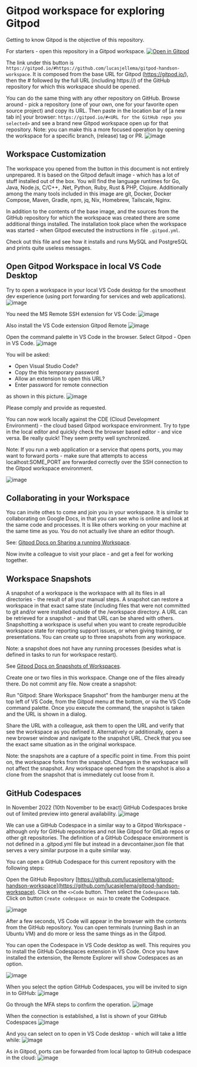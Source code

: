 # Gitpod workspace for exploring Gitpod

Getting to know Gitpod is the objective of this repository. 

For starters - open this repository in a Gitpod workspace.
[![Open in Gitpod](https://gitpod.io/button/open-in-gitpod.svg)](https://gitpod.io/#https://github.com/lucasjellema/gitpod-handson-workspace)

The link under this button is `https://gitpod.io/#https://github.com/lucasjellema/gitpod-handson-workspace`. It is composed from the base URL for Gitpod (https://gitpod.io/), then the # followed by the full URL (including https://) of the GitHub repository for which this workspace should be opened.

You can do the same thing with any other repository on GitHub. Browse around - pick a repository (one of your own, one for your favorite open source project) and copy its URL. Then paste in the location bar of [a new tab in] your browser: `https://gitpod.io/#<URL for the GitHub repo you selected>` and see a brand new Gitpod workspace open up for that repository. Note: you can make this a more focused operation by opening the workspace for a specific branch, (release) tag or PR.
![image](https://user-images.githubusercontent.com/1296324/202258047-23155a52-6b8c-4fd7-9c34-425f68328a2f.png)


## Workspace Customization
The workspace you opened from the button in this document is not entirely unprepared. It is based on the Gitpod default image - which has a lot of stuff installed out of the box. You will find the language runtimes for Go, Java, Node.js, C/C++, .Net, Python, Ruby, Rust & PHP, Clojure. Additionally among the many tools included in this image are git, Docker, Docker Compose, Maven, Gradle, npm, jq, Nix, Homebrew, Tailscale, Nginx. 

In addition to the contents of the base image, and the sources from the GitHub repository for which the workspace was created there are some additional things installed. The installation took place when the workspace was started - when Gitpod executed the instructions in file `.gitpod.yml`. 

Check out this file and see how it installs and runs MySQL and PostgreSQL and prints quite useless messages.

## Open Gitpod Workspace in local VS Code Desktop

Try to open a workspace in your local VS Code desktop for the smoothest dev experience (using port forwarding for services and web applications). 
![image](https://user-images.githubusercontent.com/1296324/202265821-1faa9cc3-21fa-4cc2-8add-163ec5b83e9b.png)

You need the MS Remote SSH extension for VS Code:
![image](https://user-images.githubusercontent.com/1296324/202265701-ffe9492d-ff60-40e7-96c5-203d1ecedb70.png)

Also install the VS Code extension Gitpod Remote
![image](https://user-images.githubusercontent.com/1296324/202265866-5ac13ef4-3db9-4f2f-9c42-ca6ab900dcc6.png)

Open the command palette in VS Code in the browser. Select Gitpod - Open in VS Code.
![image](https://user-images.githubusercontent.com/1296324/202265911-37a26892-3d50-4258-95bc-d8cfc18d537c.png)

You will be asked:
* Open Visual Studio Code?
* Copy the this temporary password
* Allow an extension to open this URL?
* Enter password for remote connection

as shown in this picture.
![image](https://user-images.githubusercontent.com/1296324/202266010-244eeff3-1a53-4d4d-a997-64eb159f8c0a.png)

Please comply and provide as requested.

You can now work locally against the CDE (Cloud Development Environment) - the cloud based Gitpod workspace environment. Try to type in the local editor and quickly check the browser based editor - and vice versa. Be really quick! They seem pretty well synchronized.

Note: If you run a web application or a service that opens ports, you may want to forward ports - make sure that attempts to access localhost:SOME_PORT are forwarded correctly over the SSH connection to the Gitpod workspace environment.

![image](https://user-images.githubusercontent.com/1296324/202266756-39b4b3cb-dbd8-4b9e-b4ee-a8e8450a29d6.png)


## Collaborating in your Workspace

You can invite othes to come and join you in your workspace. It is similar to collaborating on Google Docs, in that you can see who is online and look at the same code and processes. It is like others working on your machine at the same time as you. You do not actually live share an editor though. 

See: [Gitpod Docs on Sharing a running Workspace](https://www.gitpod.io/docs/configure/workspaces/collaboration#sharing-running-workspaces).

Now invite a colleague to visit your place - and get a feel for working together.

## Workspace Snapshots

A snapshot of a workspace is the workspace with all its files in all directories - the result of all your manual steps. A snapshot can restore a workspace in that exact same state (including files that were not committed to git and/or were installed outside of the /workspace directory. A URL can be retrieved for a snapshot - and that URL can be shared with others. Snapshotting a workspace is useful when you want to create reproducible workspace state for reporting support issues, or when giving training, or presentations. You can create up to three snapshots from any workspace.

Note: a snapshot does not have any running processes (besides what is defined in tasks to run for workspace restart).

See [Gitpod Docs on Snapshots of Workspaces](https://www.gitpod.io/docs/configure/workspaces/collaboration#sharing-snapshots).

Create one or two files in this workspace. Change one of the files already there. Do not commit any file. Now create a snapshot:

Run "Gitpod: Share Workspace Snapshot" from the hamburger menu at the top left of VS Code, from the Gitpod menu at the bottom, or via the VS Code command palette. Once you execute the command, the snapshot is taken and the URL is shown in a dialog.

Share the URL with a colleague, ask them to open the URL and verify that see the workspace as you defined it. Alternatively or additionally, open a new browser window and navigate to the snapshot URL. Check that you see the exact same situation as in the original workspace.

Note: the snapshots are a capture of a specific point in time. From this point on, the workspace forks from the snapshot. Changes in the workspace will not affect the snapshot. Any workspace opened from the snapshot is also a clone from the snapshot that is immediately cut loose from it.


## GitHub Codespaces
In November 2022 (10th November to be exact) GitHub Codespaces broke out of limited preview into general availability. 
![image](https://user-images.githubusercontent.com/1296324/202263296-16d750fb-be12-46b0-ae57-a2a1a5aae7a2.png)

We can use a GitHub Codespace in a similar way to a Gitpod Workspace - although only for GitHub repositories and not like Gitpod for GitLab repos or other git repositories. The definition of a GitHub Codespace environment is not defined in a .gitpod.yml file but instead in a devcontainer.json file that serves a very similar purpose in a quite similar way.

You can open a GitHub Codespace for this current repository with the following steps:

Open the GitHub Repository [https://github.com/lucasjellema/gitpod-handson-workspace](https://github.com/lucasjellema/gitpod-handson-workspace). Click on the `<>Code` button. Then select the `Codespaces` tab. Click on button `Create codespace on main` to create the Codespace.   

![image](https://user-images.githubusercontent.com/1296324/202264071-c023d0a8-2f91-48f8-8998-c713ed41c6e9.png)

After a few seconds, VS Code will appear in the browser with the contents from the GitHub repository. You can open terminals (running Bash in an Ubuntu VM) and do more or less the same things as in the Gitpod.

You can open the Codespace in VS Code desktop as well. This requires you to install the GitHub Codespaces extension in VS Code. Once you have installed the extension, the Remote Explorer will show Codespaces as an option.

![image](https://user-images.githubusercontent.com/1296324/202265029-93737dfb-f0bf-4244-9c59-710962fa00aa.png)

When you select the option GitHub Codespaces, you will be invited to sign in to GitHub:
![image](https://user-images.githubusercontent.com/1296324/202265133-2020c4f8-33ab-4e19-a210-c284c1678d4f.png)

Go through the MFA steps to confirm the operation. 
![image](https://user-images.githubusercontent.com/1296324/202265242-e3bfdb28-1d90-48b6-a7c8-27991360ae2e.png)

When the connection is established, a list is shown of your GitHub Codespaces 
![image](https://user-images.githubusercontent.com/1296324/202265322-d47868b1-641b-4e13-8bfb-797af2f2d2c9.png)

And you can select on to open in VS Code desktop - which will take a little while:
![image](https://user-images.githubusercontent.com/1296324/202265369-12ad66a6-2351-4285-be5f-b46369b9ef3c.png)

As in Gitpod, ports can be forwarded from local laptop to GitHub codespace in the cloud:
![image](https://user-images.githubusercontent.com/1296324/202265477-878e74e5-1223-4379-9f20-368270fc6044.png)



